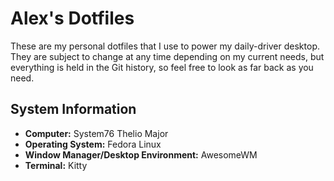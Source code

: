 # Alex's Dotfiles

These are my personal dotfiles that I use to power my daily-driver desktop. They are subject
to change at any time depending on my current needs, but everything is held in the Git history,
so feel free to look as far back as you need.

## System Information

- **Computer:** System76 Thelio Major
- **Operating System:** Fedora Linux
- **Window Manager/Desktop Environment:** AwesomeWM
- **Terminal:** Kitty
